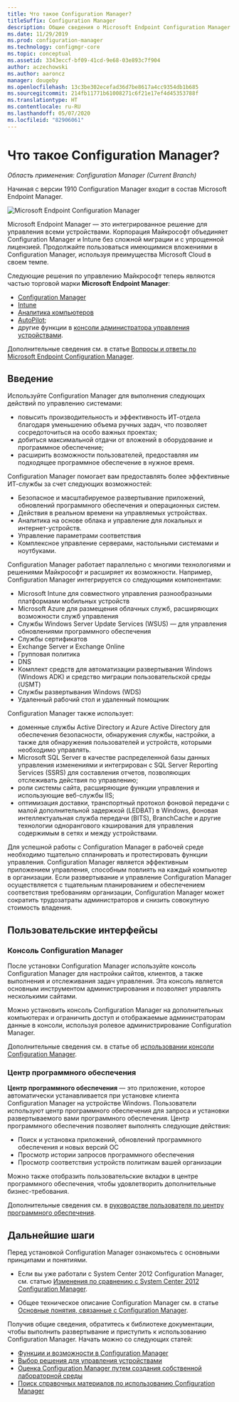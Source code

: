 ```yaml
---
title: Что такое Configuration Manager?
titleSuffix: Configuration Manager
description: Общие сведения о Microsoft Endpoint Configuration Manager.
ms.date: 11/29/2019
ms.prod: configuration-manager
ms.technology: configmgr-core
ms.topic: conceptual
ms.assetid: 3343eccf-bf09-41cd-9e68-03e893c7f904
author: aczechowski
ms.author: aaroncz
manager: dougeby
ms.openlocfilehash: 13c3be302ecefad36d7be8617a4cc9354db1b685
ms.sourcegitcommit: 214fb11771b61008271c6f21e17ef4d45353788f
ms.translationtype: HT
ms.contentlocale: ru-RU
ms.lasthandoff: 05/07/2020
ms.locfileid: "82906061"
---
```

# <a name="what-is-configuration-manager"></a>Что такое Configuration Manager?

*Область применения: Configuration Manager (Current Branch)*

Начиная с версии 1910 Configuration Manager входит в состав Microsoft Endpoint Manager.

![Microsoft Endpoint Configuration Manager](media/4960084-endpoint-manager-logo.png)

Microsoft Endpoint Manager — это интегрированное решение для управления всеми устройствами. Корпорация Майкрософт объединяет Configuration Manager и Intune без сложной миграции и с упрощенной лицензией. Продолжайте пользоваться имеющимися вложениями в Configuration Manager, используя преимущества Microsoft Cloud в своем темпе.

Следующие решения по управлению Майкрософт теперь являются частью торговой марки **Microsoft Endpoint Manager**:

- [Configuration Manager](https://docs.microsoft.com/configmgr)
- [Intune](https://docs.microsoft.com/intune)
- [Аналитика компьютеров](../../desktop-analytics/overview.md)
- [AutoPilot](https://docs.microsoft.com/intune/enrollment/enrollment-autopilot);
- другие функции в [консоли администратора управления устройствами](https://techcommunity.microsoft.com/t5/enterprise-mobility-security/microsoft-intune-rolls-out-an-improved-streamlined-endpoint/ba-p/937760).

Дополнительные сведения см. в статье [Вопросы и ответы по Microsoft Endpoint Configuration Manager](microsoft-endpoint-manager-faq.md).

## <a name="introduction"></a>Введение

Используйте Configuration Manager для выполнения следующих действий по управлению системами:

- повысить производительность и эффективность ИТ-отдела благодаря уменьшению объема ручных задач, что позволяет сосредоточиться на особо важных проектах;  
- добиться максимальной отдачи от вложений в оборудование и программное обеспечение;  
- расширить возможности пользователей, предоставляя им подходящее программное обеспечение в нужное время.  

Configuration Manager помогает вам предоставлять более эффективные ИТ-службы за счет следующих возможностей:

- Безопасное и масштабируемое развертывание приложений, обновлений программного обеспечения и операционных систем.
- Действия в реальном времени на управляемых устройствах.
- Аналитика на основе облака и управление для локальных и интернет-устройств.
- Управление параметрами соответствия  
- Комплексное управление серверами, настольными системами и ноутбуками.

Configuration Manager работает параллельно с многими технологиями и решениями Майкрософт и расширяет их возможности. Например, Configuration Manager интегрируется со следующими компонентами:  

- Microsoft Intune для совместного управления разнообразными платформами мобильных устройств
- Microsoft Azure для размещения облачных служб, расширяющих возможности служб управления
- Службы Windows Server Update Services (WSUS) — для управления обновлениями программного обеспечения
- Службы сертификатов
- Exchange Server и Exchange Online
- Групповая политика
- DNS
- Комплект средств для автоматизации развертывания Windows (Windows ADK) и средство миграции пользовательской среды (USMT)
- Службы развертывания Windows (WDS)
- Удаленный рабочий стол и удаленный помощник

Configuration Manager также использует:  

- доменные службы Active Directory и Azure Active Directory для обеспечения безопасности, обнаружения службы, настройки, а также для обнаружения пользователей и устройств, которыми необходимо управлять.  
- Microsoft SQL Server в качестве распределенной базы данных управления изменениями и интегрирован с SQL Server Reporting Services (SSRS) для составления отчетов, позволяющих отслеживать действия по управлению;  
- роли системы сайта, расширяющие функции управления и использующие веб-службы IIS;
- оптимизация доставки, транспортный протокол фоновой передачи с малой дополнительной задержкой (LEDBAT) в Windows, фоновая интеллектуальная служба передачи (BITS), BranchCache и другие технологии однорангового кэширования для управления содержимым в сетях и между устройствами.

Для успешной работы с Configuration Manager в рабочей среде необходимо тщательно спланировать и протестировать функции управления. Configuration Manager является эффективным приложением управления, способным повлиять на каждый компьютер в организации. Если развертывание и управление Configuration Manager осуществляется с тщательным планированием и обеспечением соответствия требованиям организации, Configuration Manager может сократить трудозатраты администраторов и снизить совокупную стоимость владения.  

## <a name="user-interfaces"></a>Пользовательские интерфейсы

### <a name="the-configuration-manager-console"></a><a name="BKMK_Console"></a> Консоль Configuration Manager

После установки Configuration Manager используйте консоль Configuration Manager для настройки сайтов, клиентов, а также выполнения и отслеживания задач управления. Эта консоль является основным инструментом администрирования и позволяет управлять несколькими сайтами.  

Можно установить консоль Configuration Manager на дополнительных компьютерах и ограничить доступ и отображаемые администраторам данные в консоли, используя ролевое администрирование Configuration Manager.  

Дополнительные сведения см. в статье об [использовании консоли Configuration Manager](../servers/manage/admin-console.md).

### <a name="software-center"></a><a name="BKMK_ApplicationCatalog"></a> Центр программного обеспечения

**Центр программного обеспечения** — это приложение, которое автоматически устанавливается при установке клиента Configuration Manager на устройстве Windows. Пользователи используют центр программного обеспечения для запроса и установки развертываемого вами программного обеспечения. Центр программного обеспечения позволяет выполнять следующие действия:  

- Поиск и установка приложений, обновлений программного обеспечения и новых версий ОС
- Просмотр истории запросов программного обеспечения
- Просмотр соответствия устройств политикам вашей организации

Можно также отобразить пользовательские вкладки в центре программного обеспечения, чтобы удовлетворить дополнительные бизнес-требования.

Дополнительные сведения см. в [руководстве пользователя по центру программного обеспечения](software-center.md).

## <a name="next-steps"></a>Дальнейшие шаги

Перед установкой Configuration Manager ознакомьтесь с основными принципами и понятиями.

- Если вы уже работали с System Center 2012 Configuration Manager, см. статью [Изменения по сравнению с System Center 2012 Configuration Manager](../plan-design/changes/what-has-changed-from-configuration-manager-2012.md).

- Общее техническое описание Configuration Manager см. в статье [Основные понятия, связанные с Configuration Manager](fundamentals.md).

Получив общие сведения, обратитесь к библиотеке документации, чтобы выполнить развертывание и приступить к использованию Configuration Manager. Начать можно со следующих статей:

- [Функции и возможности в Configuration Manager](../plan-design/changes/features-and-capabilities.md)  
- [Выбор решения для управления устройствами](../plan-design/choose-a-device-management-solution.md)  
- [Оценка Configuration Manager путем создания собственной лабораторной среды](../get-started/set-up-your-lab.md)
- [Поиск справочных материалов по использованию Configuration Manager](find-help.md)  
